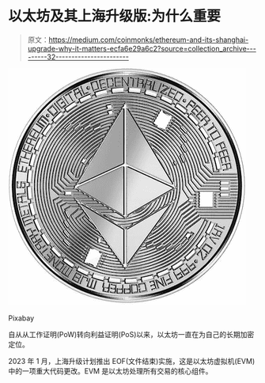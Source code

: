 # 以太坊及其上海升级版:为什么重要

> 原文：<https://medium.com/coinmonks/ethereum-and-its-shanghai-upgrade-why-it-matters-ecfa6e29a6c2?source=collection_archive---------32----------------------->

![](img/4ac095bfba4e61eb11b47cbb1ccdc987.png)

Pixabay

自从从工作证明(PoW)转向利益证明(PoS)以来，以太坊一直在为自己的长期加密定位。

2023 年 1 月，上海升级计划推出 EOF(文件结束)实施，这是以太坊虚拟机(EVM)中的一项重大代码更改。EVM 是以太坊处理所有交易的核心组件。
